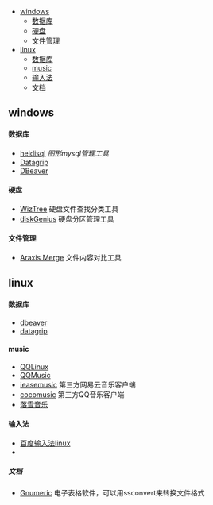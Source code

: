 * [windows](#windows)
  * [数据库](#数据库)
  * [硬盘](#硬盘)
  * [文件管理](#文件管理)
* [linux](#linux)
  * [数据库](#数据库)
  * [music](#music)
  * [输入法](#输入法)
  * [文档](#文档)
## windows
#### 数据库
* [heidisql](https://www.heidisql.com/download.php)  *图形mysql管理工具*
* [Datagrip](https://www.jetbrains.com/datagrip/download/)
* [DBeaver](https://github.com/dbeaver/dbeaver/releases)
#### 硬盘
* [WizTree](https://wiztreefree.com/) 硬盘文件查找分类工具
* [diskGenius](https://www.diskgenius.cn/)  硬盘分区管理工具
#### 文件管理
* [Araxis Merge](https://www.araxis.com/merge/download.en)  文件内容对比工具
## linux
#### 数据库
* [dbeaver](https://dbeaver.io/download/)
* [datagrip](https://www.jetbrains.com/datagrip/download/)
#### music
* [QQLinux](https://im.qq.com/linuxqq/index.html)
* [QQMusic](https://y.qq.com/download/download.html)
* [ieasemusic](https://github.com/trazyn/ieaseMusic/releases)  第三方网易云音乐客户端
* [cocomusic](https://github.com/xtuJSer/CoCoMusic/releases)  第三方QQ音乐客户端
* [落雪音乐](https://github.com/lyswhut/lx-music-desktop/releases)
#### 输入法
* [百度输入法linux](http://srf.baidu.com/site/guanwang_linux/index.html)
* []()
##### 文档
* [Gnumeric]() 电子表格软件，可以用ssconvert来转换文件格式
